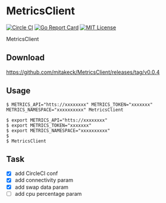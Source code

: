 # MetricsClient

[![Circle CI](https://circleci.com/gh/mitakeck/MetricsClient/tree/master.svg?style=shield)](https://circleci.com/gh/mitakeck/MetricsClient/tree/master) [![Go Report Card](https://goreportcard.com/badge/github.com/mitakeck/MetricsClient)](https://goreportcard.com/report/github.com/mitakeck/MetricsClient) [![MIT License](https://img.shields.io/badge/license-MIT-blue.svg)](https://github.com/mitakeck/MetricsClient/blob/master/LICENSE)

MetricsClient


## Download

https://github.com/mitakeck/MetricsClient/releases/tag/v0.0.4


## Usage

```
$ METRICS_API="htts://xxxxxxxx" METRICS_TOKEN="xxxxxxx" METRICS_NAMESPACE="xxxxxxxxxx" MetricsClient
```

```
$ export METRICS_API="htts://xxxxxxxx"
$ export METRICS_TOKEN="xxxxxxx"
$ export METRICS_NAMESPACE="xxxxxxxxxx"
$
$ MetricsClient
```


## Task

- [x] add CircleCI conf
- [x] add connectivity param
- [x] add swap data param
- [ ] add cpu percentage param
